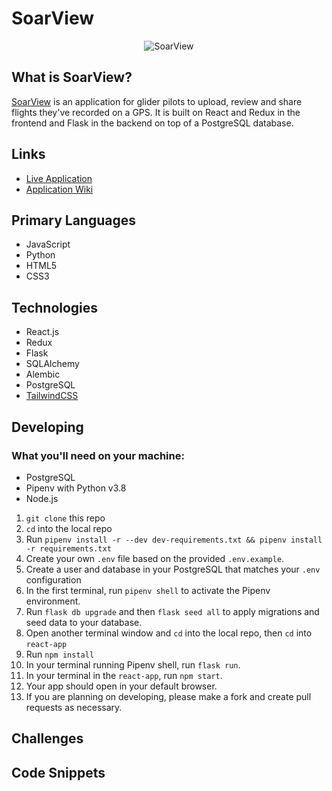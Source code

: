 # SoarView

<p align="center">
    <img src="#" alt="SoarView" />
</p>

## What is SoarView?
[SoarView](https://soarview.herokuapp.com) is an application for glider pilots to upload, review and share flights they've recorded on a GPS. It is built on React and Redux in the frontend and Flask in the backend on top of a PostgreSQL database.

## Links
* [Live Application](https://soarview.herokuapp.com)
* [Application Wiki](https://github.com/guipace/SoarView/wiki)

## Primary Languages
* JavaScript
* Python
* HTML5
* CSS3

## Technologies
* React.js
* Redux
* Flask
* SQLAlchemy
* Alembic
* PostgreSQL
* [TailwindCSS](https://tailwindcss.com)
<!-- * [OpenCageData](https://opencagedata.com)
* [Leaflet](https://leafletjs.com)
* [React Leaflet](https://react-leaflet.js.org) -->

## Developing

### What you'll need on your machine:

* PostgreSQL
* Pipenv with Python v3.8
* Node.js

1. `git clone` this repo
2. `cd` into the local repo
3. Run `pipenv install -r --dev dev-requirements.txt && pipenv install -r requirements.txt`
4. Create your own `.env` file based on the provided `.env.example`.
5. Create a user and database in your PostgreSQL that matches your `.env` configuration
6. In the first terminal, run `pipenv shell` to activate the Pipenv environment.
7. Run `flask db upgrade` and then `flask seed all` to apply migrations and seed data to your database.
8. Open another terminal window and `cd` into the local repo, then `cd` into `react-app`
9. Run `npm install`
10. In your terminal running Pipenv shell, run `flask run`.
11. In your terminal in the `react-app`, run `npm start`.
12. Your app should open in your default browser.
13. If you are planning on developing, please make a fork and create pull requests as necessary.

## Challenges

## Code Snippets
